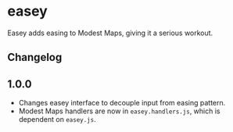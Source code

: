 # easey

Easey adds easing to Modest Maps, giving it a serious workout.

## Changelog

## 1.0.0

* Changes easey interface to decouple input from
  easing pattern.
* Modest Maps handlers are now in `easey.handlers.js`,
  which is dependent on `easey.js`.
